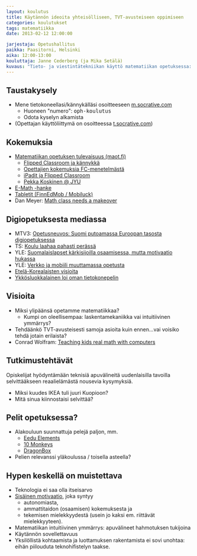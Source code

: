 ```yaml
---
layout: koulutus
title: Käytännön ideoita yhteisölliseen, TVT-avusteiseen oppimiseen
categories: koulutukset
tags: matematiikka
date: 2013-02-12 12:00:00

jarjestaja: Opetushallitus
paikka: Paasitorni, Helsinki
aika: 12:00-13:00
kouluttaja: Janne Cederberg (ja Mika Setälä)
kuvaus: "Tieto- ja viestintätekniikan käyttö matematiikan opetuksessa: käytännön kokemuksia ja ideoita yhteisölliseen, TVT-avusteiseen oppimiseen."
---
```



## Taustakysely ##

* Mene tietokoneellasi/kännykälläsi osoitteeseen <a href="http://m.socrative.com">m.socrative.com</a>
    * Huoneen "numero": <kbd>oph-koulutus</kbd>
    * Odota kyselyn alkamista
* (Opettajan käyttöliittymä on osoitteessa <a href="http://t.socrative.com">t.socrative.com</a>)



## Kokemuksia ##

* <a href="http://maot.fi">Matematiikan opetuksen tulevaisuus (maot.fi)</a>
    * <a href="http://maot.fi/2013/01/flipped-classroom-ja-kannykka-matematiikan-oppitunnilla/">Flipped Classroom ja kännykkä</a>
    * <a href="http://maot.fi/2012/11/flipped-classroom/">Opettajien kokemuksia FC-menetelmästä</a>
    * <a href="http://maot.fi/2012/10/onnistumisen-elamyksia-osa-5/">iPadit ja Flipped Classroom</a>
    * <a href="http://maot.fi/2012/08/peer-instruction/">Pekka Koskinen @ JYU</a>
* <a href="http://emath.utu.fi">E-Math -hanke</a>
* <a href="http://finnedmob.blogspot.fi/">Tabletit (FinnEdMob / Mobiluck)</a>
* Dan Meyer: <a href="http://bit.ly/math-class-makeover">Math class needs a makeover</a>



## Digiopetuksesta mediassa ##

* MTV3: <a href="http://www.mtv3.fi/uutiset/it.shtml/opetusneuvos-huolisaaan-suomi-putoamassa-euroopan-tasosta-digiopetuksessa/2013/01/1695646">Opetusneuvos: Suomi putoamassa Euroopan tasosta digiopetuksessa</a>
* TS: <a href="http://www.ts.fi/erikoissivut/suomen+kuntotesti/433952/Rehtori+Koulu+laahaa+pahasti+perassa">Koulu laahaa pahasti perässä</a>
* YLE: <a href="http://yle.fi/uutiset/suomalaislapset_karkisijoilla_kouluosaamisessa_mutta_motivaatio_hukassa/6410838">Suomalaislapset kärkisijoilla osaamisessa, mutta motivaatio hukassa</a>
* YLE: <a href="http://yle.fi/uutiset/verkko_ja_mobiili_ovat_muuttamassa_opetusta_ja_oppimista_huikeasti/6380006">Verkko ja mobiili muuttamassa opetusta</a>
* <a href="http://singularityhub.com/2011/01/03/south-korea%E2%80%99s-robot-teachers-to-test-telepresence-tools-in-the-new-year/">Etelä-Korealaisten visioita</a>
* <a href="http://www.newpittsburghcourieronline.com/index.php/youth/9699-first-grader-creates-mobile-app-video-game">Ykkösluokkalainen loi oman tietokonepelin</a>



## Visioita ##

* Miksi ylipäänsä opetamme matematiikkaa?
    * Kumpi on oleellisempaa: laskentamekaniikka vai intuitiivinen ymmärrys?
* Tehdäänkö TVT-avusteisesti samoja asioita kuin ennen...vai voisiko tehdä jotain erilaista?
* Conrad Wolfram: <a href="http://bit.ly/real-math-with-computers">Teaching kids real math with computers</a>



## Tutkimustehtävät ##

Opiskelijat hyödyntämään teknisiä apuvälineitä uudenlaisilla tavoilla selvittääkseen reaalielämästä nousevia kysymyksiä.

* Miksi kuudes IKEA tuli juuri Kuopioon?
* Mitä sinua kiinnostaisi selvittää?



## Pelit opetuksessa? ##

* Alakouluun suunnattuja pelejä paljon, mm.
    * <a href="http://eedu.fi">Eedu Elements</a>
    * <a href="http://10monkeys.com">10 Monkeys</a>
    * <a href="https://play.google.com/store/apps/details?id=com.wewanttoknow.DragonBoxPlus">DragonBox</a>
* Pelien relevanssi yläkoulussa / toisella asteella?



## Hypen keskellä on muistettava ##

* Teknologia ei saa olla itseisarvo
* <a href="http://bit.ly/puzzle-of-motivation">Sisäinen motivaatio</a>, joka syntyy
    * autonomiasta,
    * ammattitaidon (osaamisen) kokemuksesta ja
    * tekemisen mielekkyydestä (usein jo kaksi em. riittävät mielekkyyteen).
* Matematiikan intuitiivinen ymmärrys: apuvälineet hahmotuksen tukijoina
* Käytännön sovellettavuus
* Yksilöllistä kohtaamista ja luottamuksen rakentamista ei sovi unohtaa: eihän piilouduta teknohifistelyn taakse.
